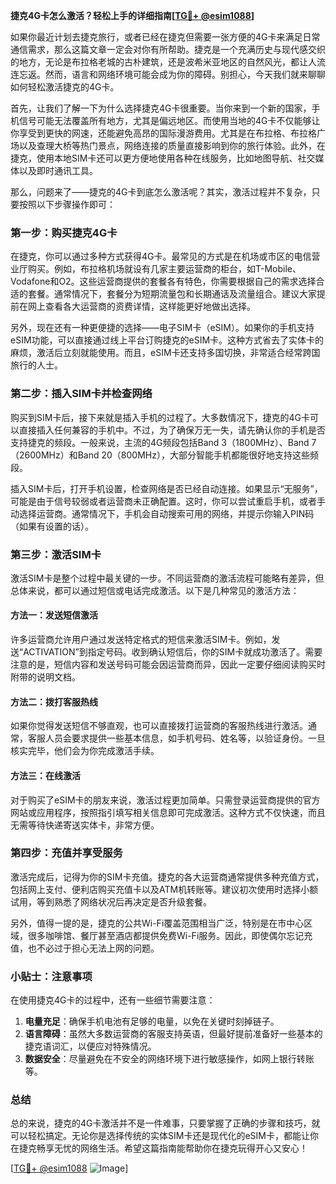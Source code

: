 **捷克4G卡怎么激活？轻松上手的详细指南[[TG💪+ @esim1088](https://t.me/s/esim1088)]**

如果你最近计划去捷克旅行，或者已经在捷克但需要一张方便的4G卡来满足日常通信需求，那么这篇文章一定会对你有所帮助。捷克是一个充满历史与现代感交织的地方，无论是布拉格老城的古朴建筑，还是波希米亚地区的自然风光，都让人流连忘返。然而，语言和网络环境可能会成为你的障碍。别担心，今天我们就来聊聊如何轻松激活捷克的4G卡。

首先，让我们了解一下为什么选择捷克4G卡很重要。当你来到一个新的国家，手机信号可能无法覆盖所有地方，尤其是偏远地区。而使用当地的4G卡不仅能够让你享受到更快的网速，还能避免高昂的国际漫游费用。尤其是在布拉格、布拉格广场以及查理大桥等热门景点，网络连接的质量直接影响到你的旅行体验。此外，在捷克，使用本地SIM卡还可以更方便地使用各种在线服务，比如地图导航、社交媒体以及即时通讯工具。

那么，问题来了——捷克的4G卡到底怎么激活呢？其实，激活过程并不复杂，只要按照以下步骤操作即可：

### 第一步：购买捷克4G卡

在捷克，你可以通过多种方式获得4G卡。最常见的方式是在机场或市区的电信营业厅购买。例如，布拉格机场就设有几家主要运营商的柜台，如T-Mobile、Vodafone和O2。这些运营商提供的套餐各有特色，你需要根据自己的需求选择合适的套餐。通常情况下，套餐分为短期流量包和长期通话及流量组合。建议大家提前在网上查看各大运营商的资费详情，这样能更好地做出选择。

另外，现在还有一种更便捷的选择——电子SIM卡（eSIM）。如果你的手机支持eSIM功能，可以直接通过线上平台订购捷克的eSIM卡。这种方式省去了实体卡的麻烦，激活后立刻就能使用。而且，eSIM卡还支持多国切换，非常适合经常跨国旅行的人士。

### 第二步：插入SIM卡并检查网络

购买到SIM卡后，接下来就是插入手机的过程了。大多数情况下，捷克的4G卡可以直接插入任何兼容的手机中。不过，为了确保万无一失，请先确认你的手机是否支持捷克的频段。一般来说，主流的4G频段包括Band 3（1800MHz）、Band 7（2600MHz）和Band 20（800MHz），大部分智能手机都能很好地支持这些频段。

插入SIM卡后，打开手机设置，检查网络是否已经自动连接。如果显示“无服务”，可能是由于信号较弱或者运营商未正确配置。这时，你可以尝试重启手机，或者手动选择运营商。通常情况下，手机会自动搜索可用的网络，并提示你输入PIN码（如果有设置的话）。

### 第三步：激活SIM卡

激活SIM卡是整个过程中最关键的一步。不同运营商的激活流程可能略有差异，但总体来说，都可以通过短信或电话完成激活。以下是几种常见的激活方法：

#### 方法一：发送短信激活

许多运营商允许用户通过发送特定格式的短信来激活SIM卡。例如，发送“ACTIVATION”到指定号码。收到确认短信后，你的SIM卡就成功激活了。需要注意的是，短信内容和发送号码可能会因运营商而异，因此一定要仔细阅读购买时附带的说明文档。

#### 方法二：拨打客服热线

如果你觉得发送短信不够直观，也可以直接拨打运营商的客服热线进行激活。通常，客服人员会要求提供一些基本信息，如手机号码、姓名等，以验证身份。一旦核实完毕，他们会为你完成激活手续。

#### 方法三：在线激活

对于购买了eSIM卡的朋友来说，激活过程更加简单。只需登录运营商提供的官方网站或应用程序，按照指引填写相关信息即可完成激活。这种方式不仅快速，而且无需等待快递寄送实体卡，非常方便。

### 第四步：充值并享受服务

激活完成后，记得为你的SIM卡充值。捷克的各大运营商通常提供多种充值方式，包括网上支付、便利店购买充值卡以及ATM机转账等。建议初次使用时选择小额试用，等到熟悉了网络状况后再决定是否升级套餐。

另外，值得一提的是，捷克的公共Wi-Fi覆盖范围相当广泛，特别是在市中心区域，很多咖啡馆、餐厅甚至酒店都提供免费Wi-Fi服务。因此，即使偶尔忘记充值，也不必过于担心无法上网的问题。

### 小贴士：注意事项

在使用捷克4G卡的过程中，还有一些细节需要注意：

1. **电量充足**：确保手机电池有足够的电量，以免在关键时刻掉链子。
2. **语言障碍**：虽然大多数运营商的客服支持英语，但最好提前准备好一些基本的捷克语词汇，以便应对特殊情况。
3. **数据安全**：尽量避免在不安全的网络环境下进行敏感操作，如网上银行转账等。

### 总结

总的来说，捷克的4G卡激活并不是一件难事，只要掌握了正确的步骤和技巧，就可以轻松搞定。无论你是选择传统的实体SIM卡还是现代化的eSIM卡，都能让你在捷克畅享无忧的网络生活。希望这篇指南能帮助你在捷克玩得开心又安心！

[[TG💪+ @esim1088](https://t.me/s/esim1088) ![Image](https://i.postimg.cc/4NQfJmqS/Snipaste-2025-05-13-00-14-12.png)]